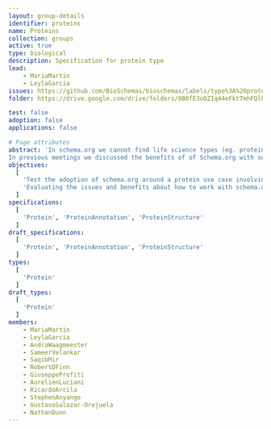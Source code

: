 ```yaml
---
layout: group-details
identifier: proteins
name: Proteins
collection: groups
active: true
type: biological
description: Specification for protein type
lead:
    - MariaMartin
    - LeylaGarcia
issues: https://github.com/BioSchemas/bioschemas/labels/type%3A%20protein
folder: https://drive.google.com/drive/folders/0B0fE3oOZIq44eFktTmhFQlhLeDA

test: false
adoption: false
applications: false

# Page attributes
abstract: 'In schema.org we cannot find life science types (eg. protein, gene, biological pathway) except those types that overlap with healthcare and medicine domains defined by the health schema.org extension (eg. drug, artery).
In previous meetings we discussed the benefits of of Schema.org with several data providers but we also came with a list of concerns that need to be evaluated to be able to encourage data providers to adopt Bioschemas.'
objectives:
  [
    'Test the adoption of schema.org around a protein use case involving protein resources.',
    'Evaluating the issues and benefits about how to work with schema.org and Bioschemas'
  ]
specifications:
  [
    'Protein', 'ProteinAnnotation', 'ProteinStructure'
  ]
draft_specifications:
  [
    'Protein', 'ProteinAnnotation', 'ProteinStructure'
  ]
types:
  [
    'Protein'
  ]
draft_types:
  [
    'Protein'
  ]
members:
    - MariaMartin
    - LeylaGarcia
    - AndraWaagmeester
    - SameerVelankar
    - SaqibMir
    - RobertDFinn
    - GiuseppeProfiti
    - AurelienLuciani
    - RicardoArcila
    - StephenAnyango
    - GustavoSalazar-Orejuela
    - NathanDunn
---
```


